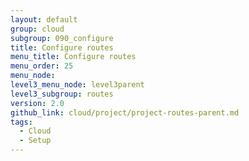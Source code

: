 ```yaml
---
layout: default
group: cloud
subgroup: 090_configure
title: Configure routes
menu_title: Configure routes
menu_order: 25
menu_node:
level3_menu_node: level3parent
level3_subgroup: routes
version: 2.0
github_link: cloud/project/project-routes-parent.md
tags:
  - Cloud
  - Setup
---
```

